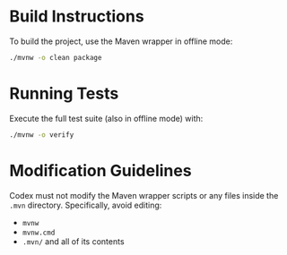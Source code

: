 # Build Instructions

To build the project, use the Maven wrapper in offline mode:

```bash
./mvnw -o clean package
```

# Running Tests

Execute the full test suite (also in offline mode) with:

```bash
./mvnw -o verify
```

# Modification Guidelines
Codex must not modify the Maven wrapper scripts or any files inside the `.mvn` directory. Specifically, avoid editing:
- `mvnw`
- `mvnw.cmd`
- `.mvn/` and all of its contents
